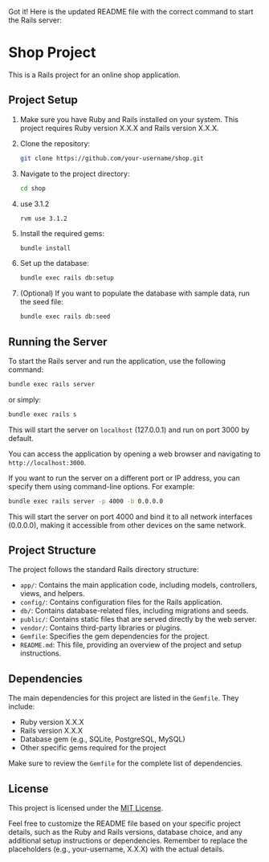 Got it! Here is the updated README file with the correct command to start the Rails server:

# Shop Project

This is a Rails project for an online shop application.

## Project Setup

1. Make sure you have Ruby and Rails installed on your system. This project requires Ruby version X.X.X and Rails version X.X.X.

2. Clone the repository:

   ```bash
   git clone https://github.com/your-username/shop.git
   ```

3. Navigate to the project directory:

   ```bash
   cd shop
   ```

3. use 3.1.2
   ```
   rvm use 3.1.2
   ```

4. Install the required gems:

   ```bash
   bundle install
   ```

5. Set up the database:

   ```bash
   bundle exec rails db:setup
   ```

6. (Optional) If you want to populate the database with sample data, run the seed file:

   ```bash
   bundle exec rails db:seed
   ```

## Running the Server

To start the Rails server and run the application, use the following command:

   ```bash
   bundle exec rails server
   ```

or simply:

   ```bash
   bundle exec rails s
   ```

This will start the server on `localhost` (127.0.0.1) and run on port 3000 by default.

You can access the application by opening a web browser and navigating to `http://localhost:3000`.

If you want to run the server on a different port or IP address, you can specify them using command-line options. For example:

   ```bash
   bundle exec rails server -p 4000 -b 0.0.0.0
   ```

This will start the server on port 4000 and bind it to all network interfaces (0.0.0.0), making it accessible from other devices on the same network.

## Project Structure

The project follows the standard Rails directory structure:

- `app/`: Contains the main application code, including models, controllers, views, and helpers.
- `config/`: Contains configuration files for the Rails application.
- `db/`: Contains database-related files, including migrations and seeds.
- `public/`: Contains static files that are served directly by the web server.
- `vendor/`: Contains third-party libraries or plugins.
- `Gemfile`: Specifies the gem dependencies for the project.
- `README.md`: This file, providing an overview of the project and setup instructions.

## Dependencies

The main dependencies for this project are listed in the `Gemfile`. They include:

- Ruby version X.X.X
- Rails version X.X.X
- Database gem (e.g., SQLite, PostgreSQL, MySQL)
- Other specific gems required for the project

Make sure to review the `Gemfile` for the complete list of dependencies.

## License

This project is licensed under the [MIT License](LICENSE).

Feel free to customize the README file based on your specific project details, such as the Ruby and Rails versions, database choice, and any additional setup instructions or dependencies. Remember to replace the placeholders (e.g., your-username, X.X.X) with the actual details.